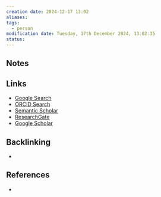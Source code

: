 ```yaml
---
creation date: 2024-12-17 13:02
aliases: 
tags:
  - person
modification date: Tuesday, 17th December 2024, 13:02:35
status:
---
```


## Notes

## Links

- [Google Search](https://www.google.com/search?q=Yair+M.+Altman)
- [ORCID Search](https://orcid.org/orcid-search/search?searchQuery=Yair%20M.%20Altman)
- [Semantic Scholar](https://www.semanticscholar.org/search?q=Yair%20M.%20Altman&sort=relevance)
- [ResearchGate](https://www.researchgate.net/search?q=Yair%20M.%20Altman)
- [Google Scholar](https://scholar.google.com/scholar?q=Yair+M.+Altman)

## Backlinking
+ 

## References
+ 
